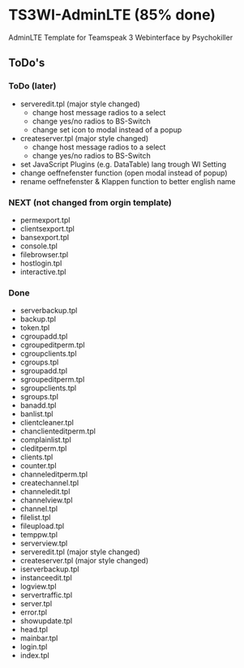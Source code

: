 # TS3WI-AdminLTE (85% done)
AdminLTE Template for Teamspeak 3 Webinterface by Psychokiller


## ToDo's

### ToDo (later)
 - serveredit.tpl (major style changed)
   - change host message radios to a select
   - change yes/no radios to BS-Switch
   - change set icon to modal instead of a popup
 - createserver.tpl (major style changed)
   - change host message radios to a select
   - change yes/no radios to BS-Switch
 - set JavaScript Plugins (e.g. DataTable) lang trough WI Setting
 - change oeffnefenster function (open modal instead of popup)
 - rename oeffnefenster & Klappen function to better english name

### NEXT (not changed from orgin template)
 - permexport.tpl
 - clientsexport.tpl
 - bansexport.tpl
 - console.tpl
 - filebrowser.tpl
 - hostlogin.tpl
 - interactive.tpl

### Done
 - serverbackup.tpl
 - backup.tpl
 - token.tpl
 - cgroupadd.tpl
 - cgroupeditperm.tpl
 - cgroupclients.tpl
 - cgroups.tpl
 - sgroupadd.tpl
 - sgroupeditperm.tpl
 - sgroupclients.tpl
 - sgroups.tpl
 - banadd.tpl
 - banlist.tpl
 - clientcleaner.tpl
 - chanclienteditperm.tpl
 - complainlist.tpl
 - cleditperm.tpl
 - clients.tpl
 - counter.tpl
 - channeleditperm.tpl
 - createchannel.tpl
 - channeledit.tpl
 - channelview.tpl
 - channel.tpl
 - filelist.tpl
 - fileupload.tpl
 - temppw.tpl
 - serverview.tpl
 - serveredit.tpl (major style changed)
 - createserver.tpl (major style changed)
 - iserverbackup.tpl
 - instanceedit.tpl
 - logview.tpl
 - servertraffic.tpl
 - server.tpl
 - error.tpl
 - showupdate.tpl
 - head.tpl
 - mainbar.tpl
 - login.tpl
 - index.tpl
